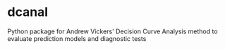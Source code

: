 # dcanal
Python package for Andrew Vickers' Decision Curve Analysis method to evaluate prediction models and diagnostic tests
